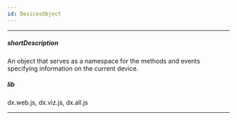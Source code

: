 ```yaml
---
id: DevicesObject
---
```

---
##### shortDescription
An object that serves as a namespace for the methods and events specifying information on the current device.

##### lib
dx.web.js, dx.viz.js, dx.all.js

---
